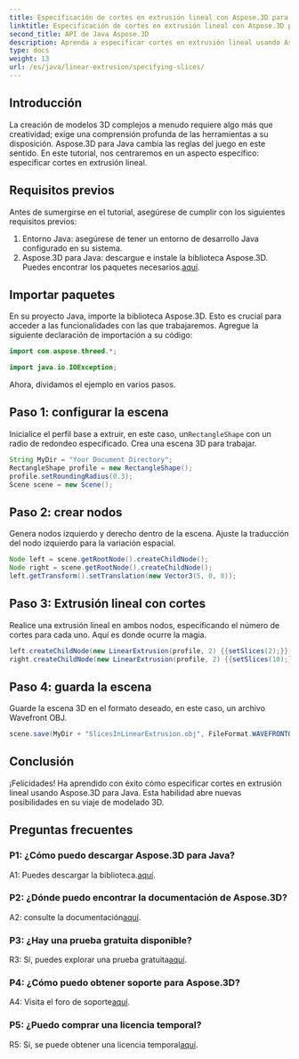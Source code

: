```yaml
---
title: Especificación de cortes en extrusión lineal con Aspose.3D para Java
linktitle: Especificación de cortes en extrusión lineal con Aspose.3D para Java
second_title: API de Java Aspose.3D
description: Aprenda a especificar cortes en extrusión lineal usando Aspose.3D para Java. Mejore sus habilidades de modelado 3D con esta guía paso a paso.
type: docs
weight: 13
url: /es/java/linear-extrusion/specifying-slices/
---
```

## Introducción

La creación de modelos 3D complejos a menudo requiere algo más que creatividad; exige una comprensión profunda de las herramientas a su disposición. Aspose.3D para Java cambia las reglas del juego en este sentido. En este tutorial, nos centraremos en un aspecto específico: especificar cortes en extrusión lineal.

## Requisitos previos

Antes de sumergirse en el tutorial, asegúrese de cumplir con los siguientes requisitos previos:

1. Entorno Java: asegúrese de tener un entorno de desarrollo Java configurado en su sistema.
2.  Aspose.3D para Java: descargue e instale la biblioteca Aspose.3D. Puedes encontrar los paquetes necesarios.[aquí](https://releases.aspose.com/3d/java/).

## Importar paquetes

En su proyecto Java, importe la biblioteca Aspose.3D. Esto es crucial para acceder a las funcionalidades con las que trabajaremos. Agregue la siguiente declaración de importación a su código:

```java
import com.aspose.threed.*;

import java.io.IOException;
```

Ahora, dividamos el ejemplo en varios pasos.

## Paso 1: configurar la escena

Inicialice el perfil base a extruir, en este caso, un`RectangleShape` con un radio de redondeo especificado. Crea una escena 3D para trabajar.

```java
String MyDir = "Your Document Directory";
RectangleShape profile = new RectangleShape();
profile.setRoundingRadius(0.3);
Scene scene = new Scene();
```

## Paso 2: crear nodos

Genera nodos izquierdo y derecho dentro de la escena. Ajuste la traducción del nodo izquierdo para la variación espacial.

```java
Node left = scene.getRootNode().createChildNode();
Node right = scene.getRootNode().createChildNode();
left.getTransform().setTranslation(new Vector3(5, 0, 0));
```

## Paso 3: Extrusión lineal con cortes

Realice una extrusión lineal en ambos nodos, especificando el número de cortes para cada uno. Aquí es donde ocurre la magia.

```java
left.createChildNode(new LinearExtrusion(profile, 2) {{setSlices(2);}});
right.createChildNode(new LinearExtrusion(profile, 2) {{setSlices(10);}});
```

## Paso 4: guarda la escena

Guarde la escena 3D en el formato deseado, en este caso, un archivo Wavefront OBJ.

```java
scene.save(MyDir + "SlicesInLinearExtrusion.obj", FileFormat.WAVEFRONTOBJ);
```

## Conclusión

¡Felicidades! Ha aprendido con éxito cómo especificar cortes en extrusión lineal usando Aspose.3D para Java. Esta habilidad abre nuevas posibilidades en su viaje de modelado 3D.

## Preguntas frecuentes

### P1: ¿Cómo puedo descargar Aspose.3D para Java?

 A1: Puedes descargar la biblioteca.[aquí](https://releases.aspose.com/3d/java/).

### P2: ¿Dónde puedo encontrar la documentación de Aspose.3D?

 A2: consulte la documentación[aquí](https://reference.aspose.com/3d/java/).

### P3: ¿Hay una prueba gratuita disponible?

 R3: Sí, puedes explorar una prueba gratuita[aquí](https://releases.aspose.com/).

### P4: ¿Cómo puedo obtener soporte para Aspose.3D?

 A4: Visita el foro de soporte[aquí](https://forum.aspose.com/c/3d/18).

### P5: ¿Puedo comprar una licencia temporal?

 R5: Sí, se puede obtener una licencia temporal[aquí](https://purchase.aspose.com/temporary-license/).